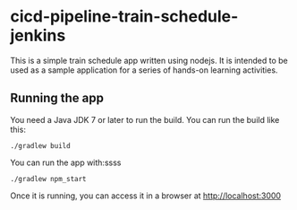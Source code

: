 # cicd-pipeline-train-schedule-jenkins

This is a simple train schedule app written using nodejs. It is intended to be used as a sample application for a series of hands-on learning activities.

## Running the app

You need a Java JDK 7 or later to run the build. You can run the build like this:

    ./gradlew build

You can run the app with:ssss

    ./gradlew npm_start

Once it is running, you can access it in a browser at [http://localhost:3000](http://localhost:3000)
